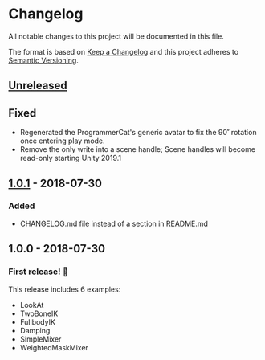 # Changelog
All notable changes to this project will be documented in this file.

The format is based on [Keep a Changelog](http://keepachangelog.com/en/1.0.0/)
and this project adheres to [Semantic Versioning](http://semver.org/spec/v2.0.0.html).

## [Unreleased]

## Fixed

- Regenerated the ProgrammerCat's generic avatar to fix the 90˚ rotation once
  entering play mode.
- Remove the only write into a scene handle; Scene handles will become
  read-only starting Unity 2019.1

## [1.0.1] - 2018-07-30

### Added

- CHANGELOG.md file instead of a section in README.md

## 1.0.0 - 2018-07-30

### First release! 🎉

This release includes 6 examples:
* LookAt
* TwoBoneIK
* FullbodyIK
* Damping
* SimpleMixer
* WeightedMaskMixer

[Unreleased]: https://github.com/Unity-Technologies/animation-jobs-samples/compare/v1.0.1...HEAD
[1.0.1]: https://github.com/Unity-Technologies/animation-jobs-samples/compare/v1.0.0...v1.0.1
